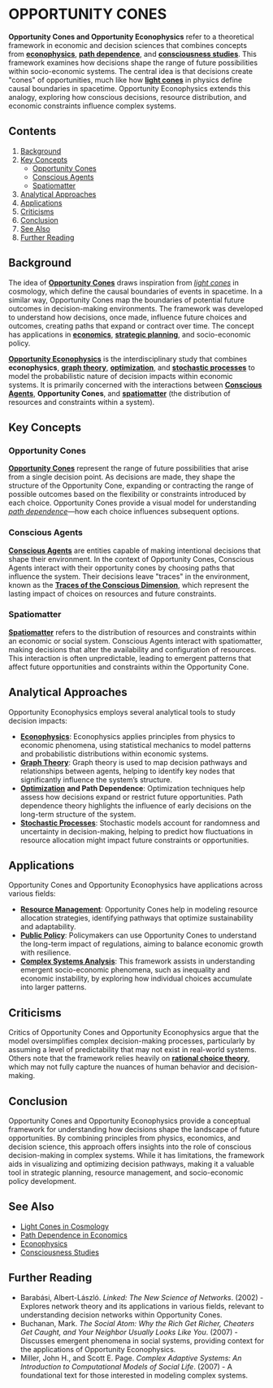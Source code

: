 # OPPORTUNITY CONES

**Opportunity Cones and Opportunity Econophysics** refer to a theoretical framework in economic and decision sciences that combines concepts from [**econophysics**](roswell_incident.md), [**path dependence**](../../tech_docs/visual/vr_game_environments.md), and [**consciousness studies**](consciousness_studies.md). This framework examines how decisions shape the range of future possibilities within socio-economic systems. The central idea is that decisions create "cones" of opportunities, much like how [**light cones**](web_accessibility.md) in physics define causal boundaries in spacetime. Opportunity Econophysics extends this analogy, exploring how conscious decisions, resource distribution, and economic constraints influence complex systems.

## Contents

1. [Background](opportunity_econophysics.md#background)
2. [Key Concepts](opportunity_econophysics.md#key-concepts)
   * [Opportunity Cones](opportunity_econophysics.md#opportunity-cones)
   * [Conscious Agents](opportunity_econophysics.md#conscious-agents)
   * [Spatiomatter](opportunity_econophysics.md#spatiomatter)
3. [Analytical Approaches](opportunity_econophysics.md#analytical-approaches)
4. [Applications](opportunity_econophysics.md#applications)
5. [Criticisms](opportunity_econophysics.md#criticisms)
6. [Conclusion](opportunity_econophysics.md#conclusion)
7. [See Also](opportunity_econophysics.md#see-also)
8. [Further Reading](opportunity_econophysics.md#further-reading)

## Background

The idea of [**Opportunity Cones**](../../tech_docs/visual/videos.md) draws inspiration from [_light cones_](web_accessibility.md) in cosmology, which define the causal boundaries of events in spacetime. In a similar way, Opportunity Cones map the boundaries of potential future outcomes in decision-making environments. The framework was developed to understand how decisions, once made, influence future choices and outcomes, creating paths that expand or contract over time. The concept has applications in [**economics**](reverse_chronological_biographies.md), [**strategic planning**](../joes_notes/misc/community_service.md), and socio-economic policy.

[**Opportunity Econophysics**](opportunity_econophysics.md) is the interdisciplinary study that combines **econophysics**, [**graph theory**](GRAPH_THEORY.md), [**optimization**](OPTIMIZATION.md), and [**stochastic processes**](../joes_notes/misc/collaboration.md) to model the probabilistic nature of decision impacts within economic systems. It is primarily concerned with the interactions between [**Conscious Agents**](CONSCIOUS_AGENTS.md), **Opportunity Cones**, and [**spatiomatter**](SPATIOMATTER.md) (the distribution of resources and constraints within a system).

## Key Concepts

### Opportunity Cones

[**Opportunity Cones**](../../tech_docs/visual/videos.md) represent the range of future possibilities that arise from a single decision point. As decisions are made, they shape the structure of the Opportunity Cone, expanding or contracting the range of possible outcomes based on the flexibility or constraints introduced by each choice. Opportunity Cones provide a visual model for understanding [_path dependence_](../../tech_docs/visual/vr_game_environments.md)—how each choice influences subsequent options.

### Conscious Agents

[**Conscious Agents**](CONSCIOUS_AGENTS.md) are entities capable of making intentional decisions that shape their environment. In the context of Opportunity Cones, Conscious Agents interact with their opportunity cones by choosing paths that influence the system. Their decisions leave "traces" in the environment, known as the [**Traces of the Conscious Dimension**](TRACES_OF_THE_CONSCIOUS_DIMENSION.md), which represent the lasting impact of choices on resources and future constraints.

### Spatiomatter

[**Spatiomatter**](SPATIOMATTER.md) refers to the distribution of resources and constraints within an economic or social system. Conscious Agents interact with spatiomatter, making decisions that alter the availability and configuration of resources. This interaction is often unpredictable, leading to emergent patterns that affect future opportunities and constraints within the Opportunity Cone.

## Analytical Approaches

Opportunity Econophysics employs several analytical tools to study decision impacts:

* [**Econophysics**](roswell_incident.md): Econophysics applies principles from physics to economic phenomena, using statistical mechanics to model patterns and probabilistic distributions within economic systems.
* [**Graph Theory**](GRAPH_THEORY.md): Graph theory is used to map decision pathways and relationships between agents, helping to identify key nodes that significantly influence the system’s structure.
* [**Optimization**](OPTIMIZATION.md) **and Path Dependence**: Optimization techniques help assess how decisions expand or restrict future opportunities. Path dependence theory highlights the influence of early decisions on the long-term structure of the system.
* [**Stochastic Processes**](../joes_notes/misc/collaboration.md): Stochastic models account for randomness and uncertainty in decision-making, helping to predict how fluctuations in resource allocation might impact future constraints or opportunities.

## Applications

Opportunity Cones and Opportunity Econophysics have applications across various fields:

* [**Resource Management**](RESOURCE_MANAGEMENT.md): Opportunity Cones help in modeling resource allocation strategies, identifying pathways that optimize sustainability and adaptability.
* [**Public Policy**](PUBLIC_POLICY.md): Policymakers can use Opportunity Cones to understand the long-term impact of regulations, aiming to balance economic growth with resilience.
* [**Complex Systems Analysis**](COMPLEX_SYSTEMS.md): This framework assists in understanding emergent socio-economic phenomena, such as inequality and economic instability, by exploring how individual choices accumulate into larger patterns.

## Criticisms

Critics of Opportunity Cones and Opportunity Econophysics argue that the model oversimplifies complex decision-making processes, particularly by assuming a level of predictability that may not exist in real-world systems. Others note that the framework relies heavily on [**rational choice theory**](RATIONAL_CHOICE_THEORY.md), which may not fully capture the nuances of human behavior and decision-making.

## Conclusion

Opportunity Cones and Opportunity Econophysics provide a conceptual framework for understanding how decisions shape the landscape of future opportunities. By combining principles from physics, economics, and decision science, this approach offers insights into the role of conscious decision-making in complex systems. While it has limitations, the framework aids in visualizing and optimizing decision pathways, making it a valuable tool in strategic planning, resource management, and socio-economic policy development.

## See Also

* [Light Cones in Cosmology](https://en.wikipedia.org/wiki/Light_cone)
* [Path Dependence in Economics](https://en.wikipedia.org/wiki/Path_dependence)
* [Econophysics](https://en.wikipedia.org/wiki/Econophysics)
* [Consciousness Studies](https://en.wikipedia.org/wiki/Consciousness)

## Further Reading

* Barabási, Albert-László. _Linked: The New Science of Networks_. (2002) - Explores network theory and its applications in various fields, relevant to understanding decision networks within Opportunity Cones.
* Buchanan, Mark. _The Social Atom: Why the Rich Get Richer, Cheaters Get Caught, and Your Neighbor Usually Looks Like You_. (2007) - Discusses emergent phenomena in social systems, providing context for the applications of Opportunity Econophysics.
* Miller, John H., and Scott E. Page. _Complex Adaptive Systems: An Introduction to Computational Models of Social Life_. (2007) - A foundational text for those interested in modeling complex systems.
